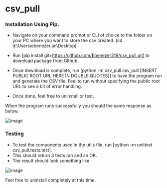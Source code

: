 # csv_pull

### Installation Using Pip.
- Navigate on your command prompt or CLI of choice to the folder on your PC where you want to store the csv created. (cd d:\Users\ebenezer.an\Desktop)
- Run [pip install git+https://github.com/Ebenezer319/csv_pull.git] to download package from Github.   
- Once download is complete, run [python -m csv_pull.csv_pull [INSERT PUBLIC ROOT URL HERE IN DOUBLE QUOTES]] to have the program run and generate the CSV file. Feel to run without specifying the public root URL to see a bit of error handling.

- Once done, feel free to uninstall or test.  

When the program runs successfully you should the same response as below.

![image](https://user-images.githubusercontent.com/42072200/127406390-9c74878a-7962-4aa5-bc0e-7d343930bc9d.png)


### Testing
- To test the components used in the utils file, run [python -m unittest csv_pull.tests.test]. 
- This should return 3 tests ran and an OK.
- The result should look something like:

![image](https://user-images.githubusercontent.com/42072200/127406739-41dbe5cf-be54-4ecd-9b9b-c5d2237e7ddf.png)

Feel free to uninstall completely at this time. 
